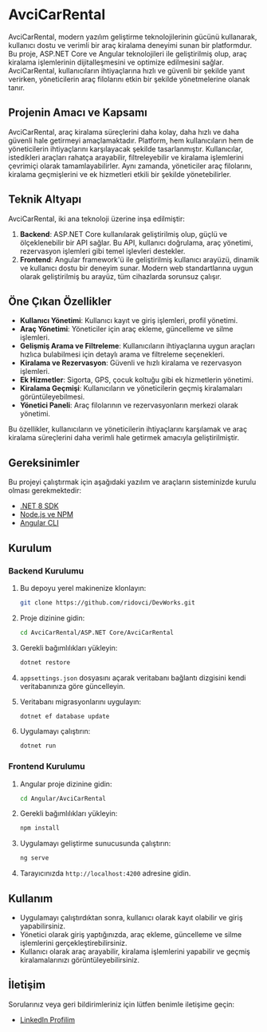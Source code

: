 
# AvciCarRental

AvciCarRental, modern yazılım geliştirme teknolojilerinin gücünü kullanarak, kullanıcı dostu ve verimli bir araç kiralama deneyimi sunan bir platformdur. Bu proje, ASP.NET Core ve Angular teknolojileri ile geliştirilmiş olup, araç kiralama işlemlerinin dijitalleşmesini ve optimize edilmesini sağlar. AvciCarRental, kullanıcıların ihtiyaçlarına hızlı ve güvenli bir şekilde yanıt verirken, yöneticilerin araç filolarını etkin bir şekilde yönetmelerine olanak tanır.

## Projenin Amacı ve Kapsamı

AvciCarRental, araç kiralama süreçlerini daha kolay, daha hızlı ve daha güvenli hale getirmeyi amaçlamaktadır. Platform, hem kullanıcıların hem de yöneticilerin ihtiyaçlarını karşılayacak şekilde tasarlanmıştır. Kullanıcılar, istedikleri araçları rahatça arayabilir, filtreleyebilir ve kiralama işlemlerini çevrimiçi olarak tamamlayabilirler. Aynı zamanda, yöneticiler araç filolarını, kiralama geçmişlerini ve ek hizmetleri etkili bir şekilde yönetebilirler.

## Teknik Altyapı

AvciCarRental, iki ana teknoloji üzerine inşa edilmiştir:

1. **Backend**: ASP.NET Core kullanılarak geliştirilmiş olup, güçlü ve ölçeklenebilir bir API sağlar. Bu API, kullanıcı doğrulama, araç yönetimi, rezervasyon işlemleri gibi temel işlevleri destekler.
2. **Frontend**: Angular framework'ü ile geliştirilmiş kullanıcı arayüzü, dinamik ve kullanıcı dostu bir deneyim sunar. Modern web standartlarına uygun olarak geliştirilmiş bu arayüz, tüm cihazlarda sorunsuz çalışır.

## Öne Çıkan Özellikler

- **Kullanıcı Yönetimi**: Kullanıcı kayıt ve giriş işlemleri, profil yönetimi.
- **Araç Yönetimi**: Yöneticiler için araç ekleme, güncelleme ve silme işlemleri.
- **Gelişmiş Arama ve Filtreleme**: Kullanıcıların ihtiyaçlarına uygun araçları hızlıca bulabilmesi için detaylı arama ve filtreleme seçenekleri.
- **Kiralama ve Rezervasyon**: Güvenli ve hızlı kiralama ve rezervasyon işlemleri.
- **Ek Hizmetler**: Sigorta, GPS, çocuk koltuğu gibi ek hizmetlerin yönetimi.
- **Kiralama Geçmişi**: Kullanıcıların ve yöneticilerin geçmiş kiralamaları görüntüleyebilmesi.
- **Yönetici Paneli**: Araç filolarının ve rezervasyonların merkezi olarak yönetimi.

Bu özellikler, kullanıcıların ve yöneticilerin ihtiyaçlarını karşılamak ve araç kiralama süreçlerini daha verimli hale getirmek amacıyla geliştirilmiştir.

## Gereksinimler

Bu projeyi çalıştırmak için aşağıdaki yazılım ve araçların sisteminizde kurulu olması gerekmektedir:

- [.NET 8 SDK](https://dotnet.microsoft.com/download/dotnet/8.0)
- [Node.js ve NPM](https://nodejs.org/)
- [Angular CLI](https://cli.angular.io/)

## Kurulum

### Backend Kurulumu

1. Bu depoyu yerel makinenize klonlayın:
    ```bash
    git clone https://github.com/ridovci/DevWorks.git
    ```

2. Proje dizinine gidin:
    ```bash
    cd AvciCarRental/ASP.NET Core/AvciCarRental
    ```

3. Gerekli bağımlılıkları yükleyin:
    ```bash
    dotnet restore
    ```

4. `appsettings.json` dosyasını açarak veritabanı bağlantı dizgisini kendi veritabanınıza göre güncelleyin.

5. Veritabanı migrasyonlarını uygulayın:
    ```bash
    dotnet ef database update
    ```

6. Uygulamayı çalıştırın:
    ```bash
    dotnet run
    ```

### Frontend Kurulumu

1. Angular proje dizinine gidin:
    ```bash
    cd Angular/AvciCarRental
    ```

2. Gerekli bağımlılıkları yükleyin:
    ```bash
    npm install
    ```

3. Uygulamayı geliştirme sunucusunda çalıştırın:
    ```bash
    ng serve
    ```

4. Tarayıcınızda `http://localhost:4200` adresine gidin.

## Kullanım

- Uygulamayı çalıştırdıktan sonra, kullanıcı olarak kayıt olabilir ve giriş yapabilirsiniz.
- Yönetici olarak giriş yaptığınızda, araç ekleme, güncelleme ve silme işlemlerini gerçekleştirebilirsiniz.
- Kullanıcı olarak araç arayabilir, kiralama işlemlerini yapabilir ve geçmiş kiralamalarınızı görüntüleyebilirsiniz.

## İletişim

Sorularınız veya geri bildirimleriniz için lütfen benimle iletişime geçin:

- [LinkedIn Profilim](https://www.linkedin.com/in/ridvanavci)
